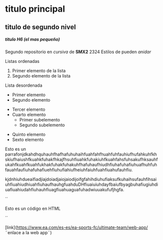 # titulo principal

## titulo de segundo nivel

##### titulo H6 (el mas pequeño)


Segundo repositorio en _cursiva_ de __SMX2__ 2324
Estilos de pueden *_anidar_*

Listas ordenadas
1. Primer elemento de la lista
2. Segundo elemento de la lista

Lista desordenada

* Primer elemento
* Segundo elemento
- Tercer elemento
- Cuarto elemento
    - Primer subelemento
    - Segundo subelemento
+ Quinto elemento
+ Sexto elemento

Esto es un parrafonjdkahdhquhauhfhafhafuhuhaihfuahfahfhuahfuhfauhiufhufahkuhfkhskiufhaiushfkuahkfuhakfhkajfhsuhfiuahkfuhakiuhfkuahfahsfuhsakufhksauhfukahfkuahfkuahfukhakfuhakfuhakuhfhafuhaufhiudhfiuhafuhafiuhuafhuhfuhfauahfaufiuhafuhafiuehfiuhufiahiufheiuhfaiuhfuahfiuahufauhfiu.

kjdnhiuhdueaifiadjiajdoiadjaiojaiodijoifgfahihdiuhufiaksufkuhaihsufauhfihsaiuhfiuahiudhiuahfiuhaufhauhgfuahduDHfiuaiuiuhdayfbaiufbyagbuhafiugiuhdiuafiuahiudahfiuhauhfiuagfiuahuaguafuhadwiuuakufufjhgfa.

´´
<html>
    <head>
    <head>
    <body>
        <p> Esto es un código en HTML <p/>
    <body>
</html>
´´

[link](https://www.ea.com/es-es/ea-sports-fc/ultimate-team/web-app/ ¨enlace a la web app¨)
